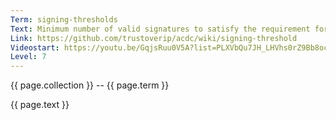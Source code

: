 ```yaml
---
Term: signing-thresholds
Text: Minimum number of valid signatures to satisfy the requirement for successful validation
Link: https://github.com/trustoverip/acdc/wiki/signing-threshold
Videostart: https://youtu.be/GqjsRuu0V5A?list=PLXVbQu7JH_LHVhs0rZ9Bb8ocyKlPljkaG&t=04m48s
Level: 7
---
```


{{ page.collection }} -- {{ page.term }}

   {{ page.text }}

